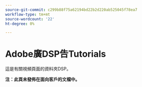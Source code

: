 ```yaml
---
source-git-commit: c299b88f75a62194bd22b2d220ab525045f78ea7
workflow-type: tm+mt
source-wordcount: '22'
ht-degree: 0%

---
```

# Adobe廣DSP告Tutorials

這是有關視頻頁面的資料夾DSP。

**注：此頁未發佈在面向客戶的文檔中。**
